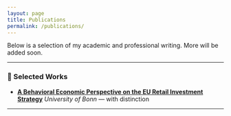 ```yaml
---
layout: page
title: Publications
permalink: /publications/
---
```


Below is a selection of my academic and professional writing. More will be added soon.

---

### 📄 Selected Works

- [**A Behavioral Economic Perspective on the EU Retail Investment Strategy**](assets/img/Thesis.pdf)
  *University of Bonn* — with distinction  

---
